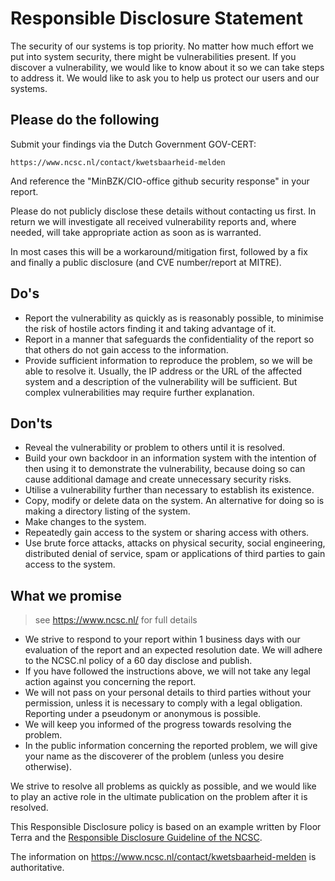 # Responsible Disclosure Statement

The security of our systems is top priority. No  matter how much effort we put into system security, there might be  vulnerabilities present. If you discover a vulnerability, we would like  to know about it so we can take steps to address it. We would like to  ask you to help us protect our users and our systems.

## Please do the following

Submit your findings via the Dutch Government GOV-CERT:

`https://www.ncsc.nl/contact/kwetsbaarheid-melden`

And reference the "MinBZK/CIO-office github security response" in your report.

Please do not publicly disclose these details without contacting us first. In return we will investigate all received vulnerability reports and, where needed, will take appropriate action as soon as is warranted. 

In most cases this will be a workaround/mitigation first, followed by a fix and finally a public disclosure (and CVE number/report at MITRE).

## Do's

- Report the vulnerability as quickly as is reasonably possible, to minimise the risk of hostile actors finding it and taking advantage of  it.
- Report in a manner that safeguards the confidentiality of the report so that others do not gain access to the information.
- Provide sufficient information to reproduce the problem, so we will  be able to resolve it. Usually, the IP address or the URL of the  affected system and a description of the vulnerability will be  sufficient. But complex vulnerabilities may require further explanation.

## Don'ts

- Reveal the vulnerability or problem to others until it is resolved.
- Build your own backdoor in an information system with the intention  of then using it to demonstrate the vulnerability, because doing so can  cause additional damage and create unnecessary security risks.
- Utilise a vulnerability further than necessary to establish its existence.
- Copy, modify or delete data on the system. An alternative for doing so is making a directory listing of the system.
- Make changes to the system.
- Repeatedly gain access to the system or sharing access with others.
- Use brute force attacks, attacks on physical security, social  engineering, distributed denial of service, spam or applications of  third parties to gain access to the system.

## What we promise

> see https://www.ncsc.nl/ for full details
- We strive to respond to your report within 1 business days with our evaluation of the report and an expected resolution date. We will adhere to the NCSC.nl policy of a 60 day disclose and publish. 
- If you have followed the instructions above, we will not take any legal action against you concerning the report.
- We will not pass on your personal details to third parties without your permission, unless it is necessary to comply with a legal  obligation. Reporting under a pseudonym or anonymous is possible.
- We will keep you informed of the progress towards resolving the problem.
- In the public information concerning the reported problem, we will  give your name as the discoverer of the problem (unless you desire  otherwise).

We strive to resolve all problems as quickly as possible, and we would like to play an active role in the ultimate publication on the  problem after it is resolved.

This Responsible Disclosure policy is based on an example written by Floor Terra and the [Responsible Disclosure Guideline of the NCSC](https://english.ncsc.nl/publications/publications/2019/juni/01/coordinated-vulnerability-disclosure-the-guideline).

The information on https://www.ncsc.nl/contact/kwetsbaarheid-melden is authoritative.
